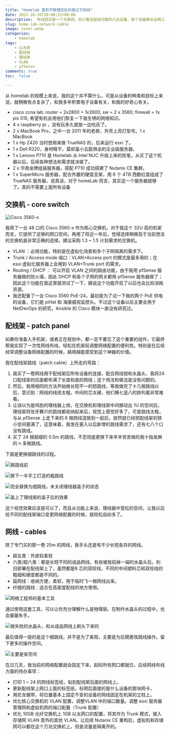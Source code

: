 ```yaml
---
title: "Homelab 里剪不断理还乱的莫过于网线"
date: 2022-10-26T20:08:21+08:00
description:  布线其实是一个大麻烦，别小看这屈指可数的几台设备，每个设备都长出两三根烦恼丝以后呢？
slug: home-lab-network-cable
image: cover.webp
categories:
    - homelab
tags:
    - 以太网
    - 配线架
    - 理线架
    - VLAN
    - pfSense
comments: true
toc:  false

---
```


从 homelab 的规模上来说，我的这个并不算什么，可是从设备的种类和目标上来说，就稍微有点复杂了，和我多年积累电子设备有关，和我的好奇心有关。

* cisco ccna lab: router = 2x2800 + 1x2600, sw = 2 x 3560; firewall = 1x pix 515; 希望有机会用他们恢复一下我生锈的网络知识。
* 4 x raspberry pi ，没有玩多久就放一边吃灰了。
* 2 x MacBook Pro，之中一台 2011 年的老款，外壳上亮灯型号。1 x MacBook
* 1 x Hp Z420 当时想用来做 TrueNAS 的，后来运行 esxi 了。
* 1 x Dell R220，身材精干，莫却虽小五脏俱全的企业级服务器。
* 1 x Lenovo P710 是 Homelab 从 Intel NUC 升级上来的败笔，从买了这个机器以后，后续各种想法和需求就决堤了。
* 2 x 华南金牌组装服务器，搭配 P710 成功搭建了 Nutanix CE 集群。
* 1 x SuperMicro 服务器，配合外置的硬盘支架，用 6 个 4TB 西数红盘组成了 TrueNAS 服务器，说真话，对于 homeLab 而言，其实这一个服务器就够了。真的不需要上面所有设备

## 交换机 - core switch

![Cisco 3560-x](WechatIMG157.webp)

我用了一台 48 口的 Cisco 3560-x 作为核心交换机，对于我这个 32U 高的机架而言，它提供了足够的网口空间，再用了将近一年后，觉得选择稍微高于当前想法的交换机是非常正确的选择。建议采购 1.3 ~ 1.5 计划需求的交换机。

* VLAN ：必用功能，特别是在虚拟化场景和多个子网隔离的需求下。
* Trunk / Access mode 端口：VLAN+Access port 的模式是最多用的；在 esxi 虚拟化服务器上会用到 VLAN+Trunk port 的需求。
* Routing / DHCP ： 可以开启 VLAN 之间的路由功能，由于我用 pfSense 服务器做的防火墙，因此 DHCP 和各个子网的网关都用 pfSense 服务器做了；因此这个功能在我这里就测试了一下，据说这个功能开启了以后也会比较消耗资源。
* 我还配备了一台  Cisco 3560 PoE-24，最初是为了试一下我的两个 PoE 供电的设备，它们是 piHat 和 海康威视监控头。不过这个设备以后主要会用于 NetDevOps 的研究，Ansible 的 Cisco 模块一直没有研究过。

## 配线架 - patch panel

如果你准备入手机架，或者正在规划中，都一定不要忘了这个重要的组件。它最终帮我实现了一次性网线布线，轻松在机架前调整网络配置的便利性。特别是在后续经常调整设备网络配置的时候，越用越能感受到这个神器的价值。

我在配线架跳线（patch cable）上所走的弯路：

1. 我买了一卷网线用于配线架后所有设备的连接，配合网线钳和水晶头，我将24 口配线架的后面都布满了长度和是的网线；这个用法和做法是没有问题的。
2. 然后，我用相同的方法开始做长短不一的短跳线，等我做完了十几根跳线以后，意识到：网线的线径太粗，中间的芯太硬，他们横七竖八的排列着非常难看。
3. 让误以为是鸡肋的理线器上岗，在交换机和理线架中间挪动出 1U 的空间后，理线架将张牙舞爪的跳线都收纳起来后，视觉上感觉好多了。可是跳线太粗，与从 pfSense 上走下来的 6 根网线混居到一起后，居然就已经把配线架的狭小空间塞满了，这意味着，我发在塞入以后新增的跳线需求了，还有七八个口没有跳线。
4. 买了 24 根超细的 0.5m 的跳线，不忍彻底更换下来辛辛苦苦做的我十指发麻的 n 多根跳线。

下面是更换细跳线的过程。

![换跳线前](WechatIMG154.webp)

![换下一半手工打造的粗跳线](WechatIMG155.webp)

![完全替换为细跳线，未关闭理线器盖子的状态](WechatIMG153.webp)

![盖上了理线架的盖子后的效果](cover.webp)

这个视觉效果应该是可以了，而且从功能上来说，理线器中宽松的空间，让我以后给不同的配线架端口变更网络配置的时候，就轻松自如多了。

## 网线 - cables

除了专门买的那一卷 25m 的网线，我手头还是有不少长短各异的网线。

* 超五类：外皮较柔软
* 六类/超六类：都是长短不同的成品网线，有些被我掐掉一端的水晶头后，利旧部署在配线架上了，虽然都是8 芯的双绞线，不同的中间塑料芯和双绞线的粗细和硬度都是不同的。
* 扁网线：收纳方便，柔软，用于临时飞一根网线出来。
* 纤细的跳线：适合在高密度配线的地方使用。

![网络工程师的基本工具](WechatIMG151.webp)

通过使用这套工具，可以让你充分理解什么是物理层。在制作水晶头的过程中，也会屡屡失手。

![做失败的水晶头，和从成品网线上剃头下来的](WechatIMG156.webp)

最后值得一提的是这个细跳线，并不是为了美观，主要是为后期更改跳线操作。留下更多的操作空间。

![主要是省空间](WechatIMG150.webp)

在过几天，我当前的网络配置就会固定下来，起码所有网口都就位，后续网线布线方面的待办事项：

* 打印 1 ~ 24 的网线标签纸，贴到配线架后面的网线上。
* 更新配线架上网口上面的标签纸，标明后面接的是什么设备的那块网卡。
* 用尼龙绷带，将位置基本上固定不变的设备的网线固定在机架的立柱上。
* 优化核心交换机的 VLAN 配置，调整VLAN 中的端口数量。调整 esxi 服务器管理网和虚拟机网的端口配置（Trunk 配置）
* 优化 10GB 光纤交换机上 1GB 以太网口的配置，将其作为 Trunk 模式，接入存储网 VLAN 意外的其他 VLAN。让后续 Nutanix CE 重构后，虚拟机和存储网可以都在这个万兆交换机上，但是流量是隔离开的。
